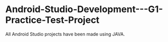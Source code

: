 # Android-Studio-Development---G1-Practice-Test-Project
All Android Studio projects have been made using JAVA. 

